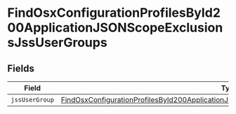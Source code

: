 # FindOsxConfigurationProfilesById200ApplicationJSONScopeExclusionsJssUserGroups


## Fields

| Field                                                                                                                                                                                                               | Type                                                                                                                                                                                                                | Required                                                                                                                                                                                                            | Description                                                                                                                                                                                                         |
| ------------------------------------------------------------------------------------------------------------------------------------------------------------------------------------------------------------------- | ------------------------------------------------------------------------------------------------------------------------------------------------------------------------------------------------------------------- | ------------------------------------------------------------------------------------------------------------------------------------------------------------------------------------------------------------------- | ------------------------------------------------------------------------------------------------------------------------------------------------------------------------------------------------------------------- |
| `jssUserGroup`                                                                                                                                                                                                      | [FindOsxConfigurationProfilesById200ApplicationJSONScopeExclusionsJssUserGroupsJssUserGroup](../../models/operations/findosxconfigurationprofilesbyid200applicationjsonscopeexclusionsjssusergroupsjssusergroup.md) | :heavy_minus_sign:                                                                                                                                                                                                  | N/A                                                                                                                                                                                                                 |